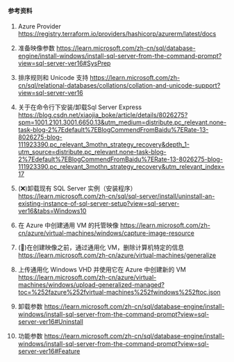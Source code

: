 ﻿#### 参考资料 ####
1. Azure Provider
    https://registry.terraform.io/providers/hashicorp/azurerm/latest/docs

2. 准备映像参数
    https://learn.microsoft.com/zh-cn/sql/database-engine/install-windows/install-sql-server-from-the-command-prompt?view=sql-server-ver16#SysPrep

3. 排序规则和 Unicode 支持
   https://learn.microsoft.com/zh-cn/sql/relational-databases/collations/collation-and-unicode-support?view=sql-server-ver16

4. 关于在命令行下安装/卸载Sql Server Express
    https://blog.csdn.net/xiaojia_boke/article/details/8026275?spm=1001.2101.3001.6650.13&utm_medium=distribute.pc_relevant.none-task-blog-2%7Edefault%7EBlogCommendFromBaidu%7ERate-13-8026275-blog-111923390.pc_relevant_3mothn_strategy_recovery&depth_1-utm_source=distribute.pc_relevant.none-task-blog-2%7Edefault%7EBlogCommendFromBaidu%7ERate-13-8026275-blog-111923390.pc_relevant_3mothn_strategy_recovery&utm_relevant_index=17

5. (❌)卸载现有 SQL Server 实例（安装程序）
    https://learn.microsoft.com/zh-cn/sql/sql-server/install/uninstall-an-existing-instance-of-sql-server-setup?view=sql-server-ver16&tabs=Windows10

6. 在 Azure 中创建通用 VM 的托管映像
    https://learn.microsoft.com/zh-cn/azure/virtual-machines/windows/capture-image-resource

7. (🌟)在创建映像之前，通过通用化 VM，删除计算机特定的信息
    https://learn.microsoft.com/zh-cn/azure/virtual-machines/generalize

8. 上传通用化 Windows VHD 并使用它在 Azure 中创建新的 VM
    https://learn.microsoft.com/zh-cn/azure/virtual-machines/windows/upload-generalized-managed?toc=%252fazure%252fvirtual-machines%252fwindows%252ftoc.json

9. 卸载参数
    https://learn.microsoft.com/zh-cn/sql/database-engine/install-windows/install-sql-server-from-the-command-prompt?view=sql-server-ver16#Uninstall

10. 功能参数
    https://learn.microsoft.com/zh-cn/sql/database-engine/install-windows/install-sql-server-from-the-command-prompt?view=sql-server-ver16#Feature